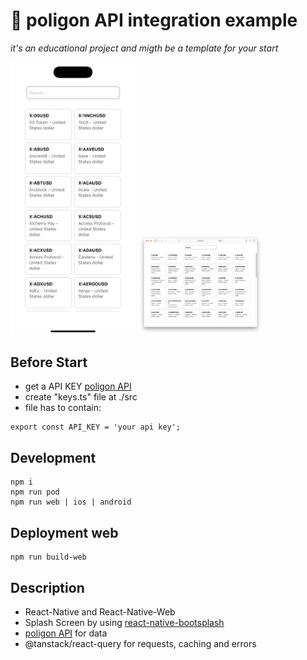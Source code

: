 # 🚀 poligon API integration  example

*it's an educational project and migth be a template for your start*

<p>
  <img width="200" src="./docs/demo_mobile.png" alt="Demo">
  <img width="200" src="./docs/demo_web.png" alt="Demo">
</p>

## Before Start

* get a API KEY [poligon API](https://polygon.io)
* create "keys.ts" file at ./src
* file has to contain:

```
export const API_KEY = 'your api key';
```


## Development
```
npm i
npm run pod
npm run web | ios | android
```

## Deployment web
```
npm run build-web
```

## Description

* React-Native and React-Native-Web
* Splash Screen by using [react-native-bootsplash](https://github.com/zoontek/react-native-bootsplash/tree/master)
* [poligon API](https://polygon.io) for data
* @tanstack/react-query for requests, caching and errors
